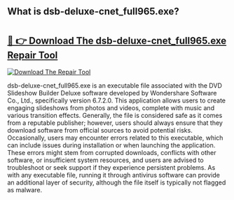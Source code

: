 ## What is dsb-deluxe-cnet_full965.exe? 

# <h2><a href="https://exedetect.com/download.php?dsb-deluxe-cnet_full965.exe">🔗 👉 Download The dsb-deluxe-cnet_full965.exe Repair Tool</a></h2>

[![Download The Repair Tool](https://exedetect.com/download-button.jpg)](https://exedetect.com/download.php?dsb-deluxe-cnet_full965.exe)

dsb-deluxe-cnet_full965.exe is an executable file associated with the DVD Slideshow Builder Deluxe software developed by Wondershare Software Co., Ltd., specifically version 6.7.2.0. This application allows users to create engaging slideshows from photos and videos, complete with music and various transition effects. Generally, the file is considered safe as it comes from a reputable publisher; however, users should always ensure that they download software from official sources to avoid potential risks. Occasionally, users may encounter errors related to this executable, which can include issues during installation or when launching the application. These errors might stem from corrupted downloads, conflicts with other software, or insufficient system resources, and users are advised to troubleshoot or seek support if they experience persistent problems. As with any executable file, running it through antivirus software can provide an additional layer of security, although the file itself is typically not flagged as malware.